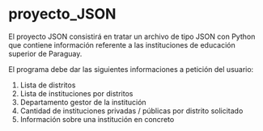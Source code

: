 # proyecto_JSON

El proyecto JSON consistirá en tratar un archivo de tipo JSON con Python que 
contiene información referente a las instituciones de educación superior de 
Paraguay.

El programa debe dar las siguientes informaciones a petición del usuario:

1. Lista de distritos
2. Lista de instituciones por distritos
3. Departamento gestor de la institución
4. Cantidad de instituciones privadas / públicas por distrito solicitado
5. Información sobre una institución en concreto
